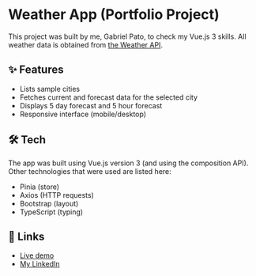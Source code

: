 # Weather App (Portfolio Project)

This project was built by me, Gabriel Pato, to check my Vue.js 3 skills. All weather data is obtained from [the Weather API](https://www.weatherapi.com/).

## ✨ Features

- Lists sample cities
- Fetches current and forecast data for the selected city
- Displays 5 day forecast and 5 hour forecast
- Responsive interface (mobile/desktop)

## 🛠️ Tech

The app was built using Vue.js version 3 (and using the composition API). Other technologies that were used are listed here:

- Pinia (store)
- Axios (HTTP requests)
- Bootstrap (layout)
- TypeScript (typing)

## 🔗 Links

- [Live demo](https://theduckman-weather-app.netlify.app/)
- [My LinkedIn](https://www.linkedin.com/in/gabriel-pato/)
